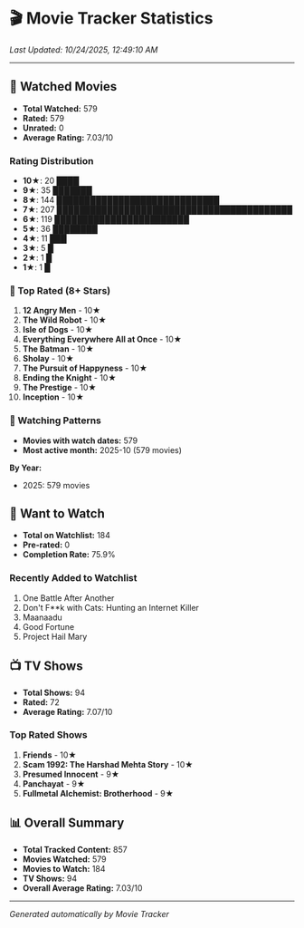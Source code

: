 # 🎬 Movie Tracker Statistics

*Last Updated: 10/24/2025, 12:49:10 AM*

---

## 🍿 Watched Movies

- **Total Watched:** 579
- **Rated:** 579
- **Unrated:** 0
- **Average Rating:** 7.03/10

### Rating Distribution

- **10★**: 20 ████
- **9★**: 35 ███████
- **8★**: 144 █████████████████████████████
- **7★**: 207 ██████████████████████████████████████████
- **6★**: 119 ████████████████████████
- **5★**: 36 ████████
- **4★**: 11 ███
- **3★**: 5 █
- **2★**: 1 █
- **1★**: 1 █

### 🌟 Top Rated (8+ Stars)

1. **12 Angry Men** - 10★
2. **The Wild Robot** - 10★
3. **Isle of Dogs** - 10★
4. **Everything Everywhere All at Once** - 10★
5. **The Batman** - 10★
6. **Sholay** - 10★
7. **The Pursuit of Happyness** - 10★
8. **Ending the Knight** - 10★
9. **The Prestige** - 10★
10. **Inception** - 10★

### 📅 Watching Patterns

- **Movies with watch dates:** 579
- **Most active month:** 2025-10 (579 movies)

**By Year:**
- 2025: 579 movies

## 📝 Want to Watch

- **Total on Watchlist:** 184
- **Pre-rated:** 0
- **Completion Rate:** 75.9%

### Recently Added to Watchlist

1. One Battle After Another
2. Don't F**k with Cats: Hunting an Internet Killer
3. Maanaadu
4. Good Fortune
5. Project Hail Mary

## 📺 TV Shows

- **Total Shows:** 94
- **Rated:** 72
- **Average Rating:** 7.07/10

### Top Rated Shows

1. **Friends** - 10★
2. **Scam 1992: The Harshad Mehta Story** - 10★
3. **Presumed Innocent** - 9★
4. **Panchayat** - 9★
5. **Fullmetal Alchemist: Brotherhood** - 9★

## 📊 Overall Summary

- **Total Tracked Content:** 857
- **Movies Watched:** 579
- **Movies to Watch:** 184
- **TV Shows:** 94
- **Overall Average Rating:** 7.03/10

---

*Generated automatically by Movie Tracker*